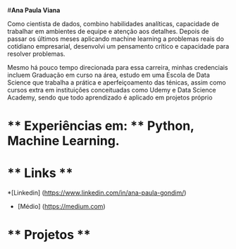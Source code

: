 


#**Ana Paula Viana**

Como cientista de dados, combino habilidades analíticas, capacidade de trabalhar em ambientes de equipe e atenção aos detalhes.  Depois de passar os últimos meses aplicando machine learning  a problemas reais  do cotidiano empresarial, desenvolvi um pensamento crítico e capacidade para resolver problemas.

Mesmo há pouco tempo direcionada para essa carreira, minhas credenciais incluem Graduação em curso na área,  estudo em uma Escola de Data Science que trabalha a prática e aperfeiçoamento das ténicas, assim como cursos  extra em instituições conceituadas como Udemy e Data Science Academy, sendo que todo aprendizado é aplicado em projetos próprio

# ** Experiências em: ** Python, Machine Learning.

#  ** Links **


*[Linkedin] (https://www.linkedin.com/in/ana-paula-gondim/)
* [Médio] (https://medium.com)

# ** Projetos **







